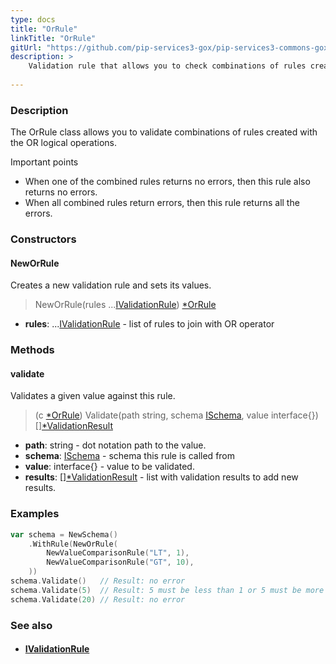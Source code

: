 ```yaml
---
type: docs
title: "OrRule"
linkTitle: "OrRule"
gitUrl: "https://github.com/pip-services3-gox/pip-services3-commons-gox"
description: >
    Validation rule that allows you to check combinations of rules created with the OR logical operations.
    
---
```


### Description

The OrRule class allows you to validate combinations of rules created with the OR logical operations.

Important points

- When one of the combined rules returns no errors, then this rule also returns no errors.
- When all combined rules return errors, then this rule returns all the errors.

### Constructors


#### NewOrRule
Creates a new validation rule and sets its values.

> NewOrRule(rules ...[IValidationRule](../ivalidation_rule)) [*OrRule]()

- **rules**: ...[IValidationRule](../ivalidation_rule) - list of rules to join with OR operator     

### Methods

#### validate
Validates a given value against this rule.

> (c [*OrRule]()) Validate(path string, schema [ISchema](../ischema), value interface{}) [][*ValidationResult](../validation_result)

- **path**: string - dot notation path to the value.
- **schema**: [ISchema](../ischema) - schema this rule is called from
- **value**: interface{} - value to be validated.
- **results**: [][*ValidationResult](../validation_result) - list with validation results to add new results.


### Examples

```go
var schema = NewSchema()
	.WithRule(NewOrRule(
		NewValueComparisonRule("LT", 1),
		NewValueComparisonRule("GT", 10),
	))
schema.Validate()   // Result: no error
schema.Validate(5)  // Result: 5 must be less than 1 or 5 must be more than 10
schema.Validate(20) // Result: no error

```

### See also
- #### [IValidationRule](../ivalidation_rule)
